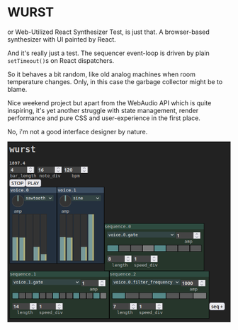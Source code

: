 # WURST

or Web-Utilized React Synthesizer Test, is just that. A browser-based
synthesizer with UI painted by React. 

And it's really just a test. 
The sequencer event-loop is driven by plain `setTimeout()`s on React
dispatchers.

So it behaves a bit random, like old analog machines when room temperature
changes. Only, in this case the garbage collector might be to blame.

Nice weekend project but apart from the WebAudio API which is quite
inspiring, it's yet another struggle with state management, render
performance and pure CSS and user-experience in the first place.

No, i'm not a good interface designer by nature.

![screenshot](docs/screenshot.png)
